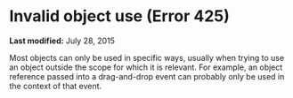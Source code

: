 
# Invalid object use (Error 425)

 **Last modified:** July 28, 2015

Most objects can only be used in specific ways, usually when trying to use an object outside the scope for which it is relevant. For example, an object reference passed into a drag-and-drop event can probably only be used in the context of that event.
